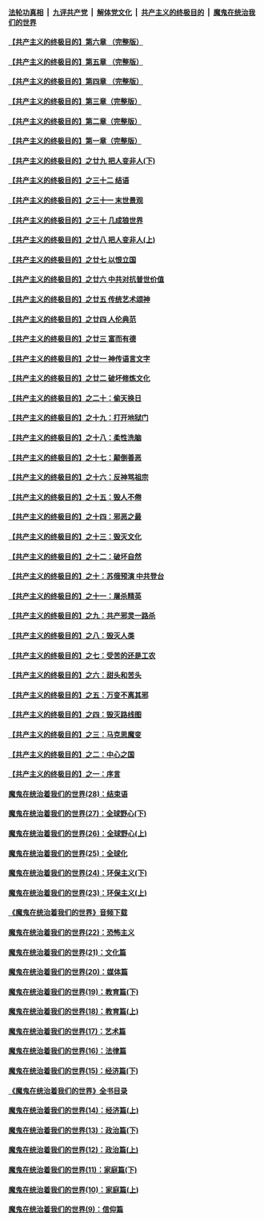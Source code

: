 ####  [法轮功真相](../../../../basic/blob/master/README.md?t=05231631) &nbsp;|&nbsp; [九评共产党](../../../../9ping.md/blob/master/README.md?t=05231631) &nbsp;|&nbsp; [解体党文化](../../../../jtdwh.md/blob/master/README.md?t=05231631)  &nbsp;|&nbsp; [共产主义的终极目的](../../../../gczydzjmd.md/blob/master/README.md?t=05231631) &nbsp;|&nbsp; [魔鬼在统治我们的世界](../../../../mgztzwmdsj.md/blob/master/README.md?t=05231631) 

#### [【共产主义的终极目的】第六章 （完整版）](../pages/nsc422/n11428913.md?t=05231631) 

#### [【共产主义的终极目的】第五章 （完整版）](../pages/nsc422/n11428912.md?t=05231631) 

#### [【共产主义的终极目的】第四章 （完整版）](../pages/nsc422/n11428907.md?t=05231631) 

#### [【共产主义的终极目的】第三章（完整版）](../pages/nsc422/n11428848.md?t=05231631) 

#### [【共产主义的终极目的】第二章（完整版）](../pages/nsc422/n11428831.md?t=05231631) 

#### [【共产主义的终极目的】第一章（完整版）](../pages/nsc422/n11417651.md?t=05231631) 

#### [【共产主义的终极目的】之廿九 把人变非人(下)](../pages/nsc422/n11344140.md?t=05231631) 

#### [【共产主义的终极目的】之三十二 结语](../pages/nsc422/n11360535.md?t=05231631) 

#### [【共产主义的终极目的】之三十一 末世景观](../pages/nsc422/n11351129.md?t=05231631) 

#### [【共产主义的终极目的】之三十 几成狼世界](../pages/nsc422/n11348280.md?t=05231631) 

#### [【共产主义的终极目的】之廿八 把人变非人(上)](../pages/nsc422/n11340492.md?t=05231631) 

#### [【共产主义的终极目的】之廿七 以恨立国](../pages/nsc422/n11336944.md?t=05231631) 

#### [【共产主义的终极目的】之廿六 中共对抗普世价值](../pages/nsc422/n11324785.md?t=05231631) 

#### [【共产主义的终极目的】之廿五 传统艺术颂神](../pages/nsc422/n11296396.md?t=05231631) 

#### [【共产主义的终极目的】之廿四 人伦典范](../pages/nsc422/n11296397.md?t=05231631) 

#### [【共产主义的终极目的】之廿三 富而有德](../pages/nsc422/n11283598.md?t=05231631) 

#### [【共产主义的终极目的】之廿一 神传语言文字](../pages/nsc422/n11263265.md?t=05231631) 

#### [【共产主义的终极目的】之廿二 破坏修炼文化](../pages/nsc422/n11245728.md?t=05231631) 

#### [【共产主义的终极目的】之二十：偷天换日](../pages/nsc422/n11238846.md?t=05231631) 

#### [【共产主义的终极目的】之十九：打开地狱门](../pages/nsc422/n11206376.md?t=05231631) 

#### [【共产主义的终极目的】之十八：柔性洗脑](../pages/nsc422/n11199994.md?t=05231631) 

#### [【共产主义的终极目的】之十七：颠倒善恶](../pages/nsc422/n11179782.md?t=05231631) 

#### [【共产主义的终极目的】之十六：反神骂祖宗](../pages/nsc422/n11166798.md?t=05231631) 

#### [【共产主义的终极目的】之十五：毁人不倦](../pages/nsc422/n11166792.md?t=05231631) 

#### [【共产主义的终极目的】之十四：邪恶之最](../pages/nsc422/n11150249.md?t=05231631) 

#### [【共产主义的终极目的】之十三：毁灭文化](../pages/nsc422/n11135227.md?t=05231631) 

#### [【共产主义的终极目的】之十二：破坏自然](../pages/nsc422/n11135214.md?t=05231631) 

#### [【共产主义的终极目的】之十：苏俄预演 中共登台](../pages/nsc422/n11118424.md?t=05231631) 

#### [【共产主义的终极目的】之十一：屠杀精英](../pages/nsc422/n11118442.md?t=05231631) 

#### [【共产主义的终极目的】之九：共产邪灵一路杀](../pages/nsc422/n11114139.md?t=05231631) 

#### [【共产主义的终极目的】之八：毁灭人类](../pages/nsc422/n11108503.md?t=05231631) 

#### [【共产主义的终极目的】之七：受苦的还是工农](../pages/nsc422/n11101809.md?t=05231631) 

#### [【共产主义的终极目的】之六：甜头和苦头](../pages/nsc422/n11096971.md?t=05231631) 

#### [【共产主义的终极目的】之五：万变不离其邪](../pages/nsc422/n11091285.md?t=05231631) 

#### [【共产主义的终极目的】之四：毁灭路线图](../pages/nsc422/n11086284.md?t=05231631) 

#### [【共产主义的终极目的】之三：马克思魔变](../pages/nsc422/n11061941.md?t=05231631) 

#### [【共产主义的终极目的】之二：中心之国](../pages/nsc422/n11047728.md?t=05231631) 

#### [【共产主义的终极目的】之一：序言](../pages/nsc422/n11086077.md?t=05231631) 

#### [魔鬼在统治着我们的世界(28)：结束语](../pages/nsc422/n10936246.md?t=05231631) 

#### [魔鬼在统治着我们的世界(27)：全球野心(下)](../pages/nsc422/n10928319.md?t=05231631) 

#### [魔鬼在统治着我们的世界(26)：全球野心(上)](../pages/nsc422/n10900318.md?t=05231631) 

#### [魔鬼在统治着我们的世界(25)：全球化](../pages/nsc422/n10788205.md?t=05231631) 

#### [魔鬼在统治着我们的世界(24)：环保主义(下)](../pages/nsc422/n10695307.md?t=05231631) 

#### [魔鬼在统治着我们的世界(23)：环保主义(上)](../pages/nsc422/n10688613.md?t=05231631) 

#### [《魔鬼在统治着我们的世界》音频下载](../pages/nsc422/n10635553.md?t=05231631) 

#### [魔鬼在统治着我们的世界(22)：恐怖主义](../pages/nsc422/n10614727.md?t=05231631) 

#### [魔鬼在统治着我们的世界(21)：文化篇](../pages/nsc422/n10597706.md?t=05231631) 

#### [魔鬼在统治着我们的世界(20)：媒体篇](../pages/nsc422/n10586579.md?t=05231631) 

#### [魔鬼在统治着我们的世界(19)：教育篇(下)](../pages/nsc422/n10564808.md?t=05231631) 

#### [魔鬼在统治着我们的世界(18)：教育篇(上)](../pages/nsc422/n10526970.md?t=05231631) 

#### [魔鬼在统治着我们的世界(17)：艺术篇](../pages/nsc422/n10499093.md?t=05231631) 

#### [魔鬼在统治着我们的世界(16)：法律篇](../pages/nsc422/n10485969.md?t=05231631) 

#### [魔鬼在统治着我们的世界(15)：经济篇(下)](../pages/nsc422/n10469975.md?t=05231631) 

#### [《魔鬼在统治着我们的世界》全书目录](../pages/nsc422/n10464261.md?t=05231631) 

#### [魔鬼在统治着我们的世界(14)：经济篇(上)](../pages/nsc422/n10457370.md?t=05231631) 

#### [魔鬼在统治着我们的世界(13)：政治篇(下)](../pages/nsc422/n10448270.md?t=05231631) 

#### [魔鬼在统治着我们的世界(12)：政治篇(上)](../pages/nsc422/n10444576.md?t=05231631) 

#### [魔鬼在统治着我们的世界(11)：家庭篇(下)](../pages/nsc422/n10440961.md?t=05231631) 

#### [魔鬼在统治着我们的世界(10)：家庭篇(上)](../pages/nsc422/n10435448.md?t=05231631) 

#### [魔鬼在统治着我们的世界(9)：信仰篇](../pages/nsc422/n10432159.md?t=05231631) 

